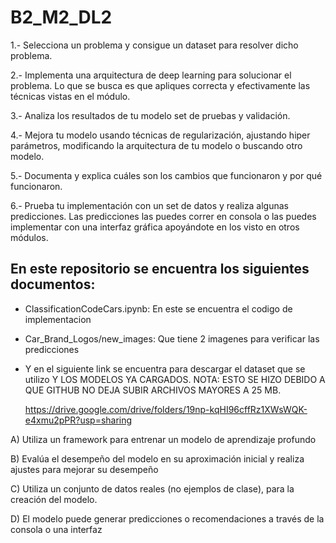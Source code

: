 # B2_M2_DL2

1.- Selecciona un problema y consigue un dataset para resolver dicho problema. 

2.- Implementa una arquitectura de deep learning para solucionar el problema. Lo que se busca es que apliques correcta y efectivamente las técnicas vistas en el módulo.

3.- Analiza los resultados de tu modelo set de pruebas y validación.

4.- Mejora tu modelo usando técnicas de regularización, ajustando hiper parámetros, modificando la arquitectura de tu modelo o buscando otro modelo. 

5.- Documenta y explica cuáles son los cambios que funcionaron y por qué funcionaron. 

6.- Prueba tu implementación con un set de datos y realiza algunas predicciones. Las predicciones las puedes correr en consola o las puedes implementar con una interfaz gráfica apoyándote en los visto en otros módulos.



## En este repositorio se encuentra los siguientes documentos:

  - ClassificationCodeCars.ipynb: En este se encuentra el codigo de implementacion
  - Car_Brand_Logos/new_images: Que tiene 2 imagenes para verificar las predicciones
  - Y en el siguiente link se encuentra para descargar el dataset que se utilizo Y LOS MODELOS YA CARGADOS.
    NOTA: ESTO SE HIZO DEBIDO A QUE GITHUB NO DEJA SUBIR ARCHIVOS MAYORES A 25 MB.

    https://drive.google.com/drive/folders/19np-kqHI96cffRz1XWsWQK-e4xmu2pPR?usp=sharing


A) Utiliza un framework para entrenar un modelo de aprendizaje profundo 

B) Evalúa el desempeño del modelo en su aproximación inicial y realiza ajustes para mejorar su desempeño  

C) Utiliza un conjunto de datos reales (no ejemplos de clase), para la creación del modelo.

D) El modelo puede generar predicciones o recomendaciones a través de la consola o una interfaz
